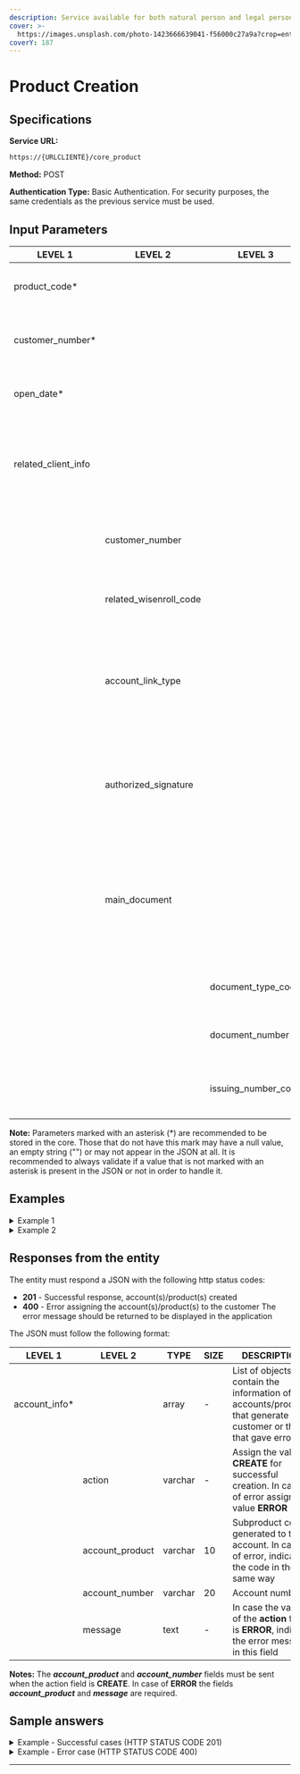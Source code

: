 ```yaml
---
description: Service available for both natural person and legal person.
cover: >-
  https://images.unsplash.com/photo-1423666639041-f56000c27a9a?crop=entropy&cs=tinysrgb&fm=jpg&ixid=MnwxOTcwMjR8MHwxfHNlYXJjaHwxfHxvbmxpbmUlMjBiYW5rfGVufDB8fHx8MTY3NTk4MzYyNg&ixlib=rb-4.0.3&q=80
coverY: 187
---
```



# Product Creation

## Specifications

**Service URL:**

```bash
https://{URLCLIENTE}/core_product
```

**Method:** POST

**Authentication Type:**  Basic Authentication. For security purposes, the same credentials as the previous service must be used.

## **Input Parameters**

| LEVEL 1               | LEVEL 2                  | LEVEL 3                  | TYPE    | LENGTH | DESCRIPTION                                                                                                                                |
| --------------------- | ------------------------ | ------------------------ | ------- | ---- | ------------------------------------------------------------------------------------------------------------------------------------------ |
| product\_code*        |                          |                          | varchar | 4    | Product code. Must be the same as the entity's code                                                                                        |
| customer\_number*     |                          |                          | integer | -    | Customer number returned in client creation service                                                                                        |
| open\_date*           |                          |                          | date    | -    | Opening date in YYYY-MM-DD format                                                                                                          |
| related\_client\_info |                          |                          | array   | -    | List of related accounts to be created. They can be beneficiaries or joint account holders                                                 |
|                       | customer\_number         |                          | integer | -    | Customer number of the related account in the entity's core                                                                                |
|                       | related\_wisenroll\_code |                          | integer | -    | Wisenroll code of the related account in the entity's core                                                                                 |
|                       | account\_link\_type      |                          | varchar | 2    | Type of link between the person and the account. Check the values in the [Annex](static-data.md), table **Account Link Type**              |
|                       | authorized\_signature    |                          | integer | -    | Flag indicating whether the related person is a signer of the account: 1 for True and 0 for False                                          |
|                       | main\_document           |                          | object  | -    | Object indicating information about the related person's document. Sent as additional information if required                              |
|                       |                          | document\_type\_code     | varchar | 20   | Document type of the related person                                                                                                        |
|                       |                          | document\_number         | varchar | 20   | Document number of the related person                                                                                                      |
|                       |                          | issuing\_number\_code    | varchar | 2    | Country issuing the document in Alpha-2 format                                                                                             |

**Note:** Parameters marked with an asterisk (\*) are recommended to be stored in the core. Those that do not have this mark may have a null value, an empty string ("") or may not appear in the JSON at all. It is recommended to always validate if a value that is not marked with an asterisk is present in the JSON or not in order to handle it.
## Examples

<details>

<summary>Example 1 </summary>

```
{
	"product_code": “AH01”,
	"customer_number": 1234,
	"open_date": “2021-01-02”,
}
```

</details>

<details>

<summary>Example 2 </summary>

```
{
	"product_code": “AH01”,
	"customer_number": 1234,
	"open_date": “2021-01-02”,
	"related_client_info":[
		{
			"authorized_signature":1,
			"customer_number":46,
			"related_wisenroll_code":"K9ZW56",
			"main_document":{
				"document_type_code":"SSN",
				"document_number":"111010001",
				"issuing_country_code":"US"
			},
			"account_link_type_code":"O"
		},
		...
   ],
}
```

</details>

## Responses from the entity

The entity must respond a JSON with the following http status codes:

* **201** - Successful response, account(s)/product(s) created
* **400** - Error assigning the account(s)/product(s) to the customer The error message should be returned to be displayed in the application

The JSON must follow the following format:

| LEVEL 1               | LEVEL 2                  | TYPE    | SIZE   | DESCRIPTION                                                                                                              |
| --------------------- | ------------------------ | ------- | ------ | ------------------------------------------------------------------------------------------------------------------------ |
| account\_info*        |                          | array   |   -    | List of objects that contain the information of the accounts/products that generate the customer or those that gave error|
|                       | action                   | varchar |   -    | Assign the value **CREATE** for successful creation. In case of error assign the value **ERROR**                         |
|                       | account_product          | varchar |   10   | Subproduct code generated to the account. In case of error, indicate the code in the same way                            |
|                       | account_number           | varchar |   20   | Account number                                                                                                           |
|                       | message                  | text    |   -    | In case the value of the **action** field is **ERROR**, indicate the error message in this field                         |

**Notes:** The _**account_product**_ and _**account_number**_ fields must be sent when the action field is **CREATE**. In case of **ERROR** the fields _**account_product**_ and _**message**_ are required.

## Sample answers

<details>

<summary>Example - Successful cases (HTTP STATUS CODE 201)</summary>

```
{
    "accounts_info":[
       {
          "action":"CREATE",
          "account_product":"SAV1",
          "account_number":"000201000903"
       }
    ]
}
```

```
{
    "accounts_info":[
       {
          "action":"CREATE",
          "account_product":"SAV1",
          "account_number":"000201000903"
       },
	   {
          "action":"CREATE",
          "account_product":"SAV2",
          "account_number":"000221000148"
       }
    ]
}
```

</details>

<details>

<summary>Example - Error case (HTTP STATUS CODE 400)</summary>

```
{
    "accounts_info":[
       {
          "action":"ERROR",
          "account_product":"NOW1",
          "message":"ERROR MESSAGE"
       },
	   {
          "action":"ERROR",
          "account_product":"NOW3",
          "message":"ERROR MESSAGE"
       }
    ]
}
```

</details>

***
